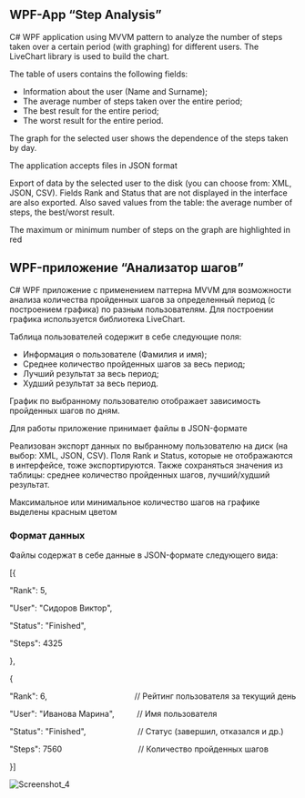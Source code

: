 ## **WPF-App “Step Analysis”**

C# WPF application using MVVM pattern to analyze the number of steps taken over a certain period (with graphing) for different users. The LiveChart library is used to build the chart.

The table of users contains the following fields:

- Information about the user (Name and Surname);
- The average number of steps taken over the entire period;
- The best result for the entire period;
- The worst result for the entire period.

The graph for the selected user shows the dependence of the steps taken by day.

The application accepts files in JSON format

Export of data by the selected user to the disk (you can choose from: XML, JSON, CSV). Fields Rank and Status that are not displayed in the interface are also exported. Also saved values from the table: the average number of steps, the best/worst result.

The maximum or minimum number of steps on the graph are highlighted in red

## WPF-приложение “Анализатор шагов”

C# WPF приложение с применением паттерна MVVM для возможности анализа количества пройденных шагов за определенный период (с построением графика) по разным пользователям. Для построении графика используется библиотека LiveChart. 

Таблица пользователей содержит в себе следующие поля:

- Информация о пользователе (Фамилия и имя);
- Среднее количество пройденных шагов за весь период;
- Лучший результат за весь период;
- Худший результат за весь период.

График по выбранному пользователю отображает зависимость пройденных шагов по дням.

Для работы приложение принимает файлы в JSON-формате

Реализован экспорт данных по выбранному пользователю на диск (на выбор: XML, JSON, CSV). Поля Rank и Status, которые не отображаются в интерфейсе, тоже экспортируются. Также сохраняться значения из таблицы: среднее количество пройденных шагов, лучший/худший результат.

Максимальное или минимальное количество шагов на графике выделены красным цветом 

### Формат данных

Файлы содержат в себе данные в JSON-формате следующего вида:

[{

"Rank": 5,

"User": "Сидоров Виктор",

"Status": "Finished",

"Steps": 4325

},

{

"Rank": 6,                                       // Рейтинг пользователя за текущий день

"User": "Иванова Марина",          // Имя пользователя

"Status": "Finished",                       // Статус (завершил, отказался и др.)

"Steps": 7560                                  // Количество пройденных шагов

}]

![Screenshot_4](https://user-images.githubusercontent.com/31707173/220577758-a3009e06-edbd-42d3-bb60-243f94ac86e3.png)
